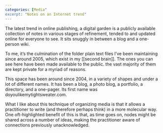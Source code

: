 ```yaml
---
categories: [Media"
excerpt: "Notes on an Internet trend"
---
```

The latest trend in online publishing, a digital garden is a publicly available collection of notes in various stages of refinement, tended to and updated online for everyone to see. It sits snuggly in between a blog and a one-person wiki. 

To me, it’s the culmination of the folder plain text files I’ve been maintaining since around 2005, which exist in my [[second brain]]. The ones you can see here have been made available to the public. the vast majority of them are kept private for a myriad of reasons.

This space has been around since 2004, in a variety of shapes and under a lot of different names. It has been a blog, a photo blog, a portfolio, a directory, and a one-pager. Its first name was doyoulikemytightsweater.com.

What I like about this technique of organizing media is that it allows a practitioner to write (and therefore perhaps think) in a more molecular way. One oft-highlighted benefit of this is that, as time goes on, nodes might be shared across a number of ideas, making the practitioner aware of connections previously unacknowledged. 
